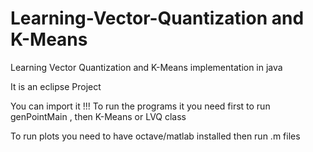 # Learning-Vector-Quantization and K-Means
Learning Vector Quantization and K-Means implementation in java

It is an eclipse Project 

You can import it !!!
To run the programs  it you need first to run genPointMain , then K-Means or LVQ class 

To run plots you need to have octave/matlab installed then   run .m files
